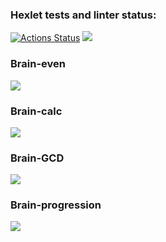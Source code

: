 ### Hexlet tests and linter status:
[![Actions Status](https://github.com/Garlend1/frontend-project-44/workflows/hexlet-check/badge.svg)](https://github.com/Garlend1/frontend-project-44/actions)
<a href="https://codeclimate.com/github/Garlend1/frontend-project-44/maintainability"><img src="https://api.codeclimate.com/v1/badges/482152b02c7414953f42/maintainability" /></a>

<h3>Brain-even </h3>
<a href="https://asciinema.org/a/NWfWIvj5fhBxNshzV3VDK391H" target="_blank"><img src="https://asciinema.org/a/NWfWIvj5fhBxNshzV3VDK391H.svg" /></a>

<h3>Brain-calc</h3>
<a href="https://asciinema.org/a/71l7TrCGpMoq8mlvXR9R7mutf" target="_blank"><img src="https://asciinema.org/a/71l7TrCGpMoq8mlvXR9R7mutf.svg" /></a>

<h3>Brain-GCD</h3>
<a href="https://asciinema.org/a/SI5Gt6o6SygxEjb5mb4n2qCQT" target="_blank"><img src="https://asciinema.org/a/SI5Gt6o6SygxEjb5mb4n2qCQT.svg" /></a>

<h3>Brain-progression</h3>
<a href="https://asciinema.org/a/EYb6t8TsAtjxKojo0HyLm41rU" target="_blank"><img src="https://asciinema.org/a/EYb6t8TsAtjxKojo0HyLm41rU.svg" /></a>